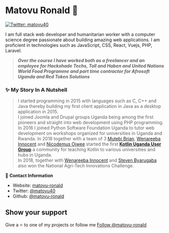 # Matovu Ronald 👋

[![Twitter: matovu40](https://img.shields.io/twitter/follow/matovu40.svg?style=social)](https://twitter.com/matovu40)

I am full stack web developer and humanitarian worker with a computer science degree passionate about building amazing web applications.
I am proficient in technologies such as JavaScript, CSS, React, Vuejs, PHP, Laravel.  
> **_Over the course I have worked both as a freelancer and an employee for Hackshade Techs, Toll and Haben and United Nations World Food Programme and part time contractor for Afrosoft Uganda and Red Token Solutions_**

### ✨ My Story In A Nutshell
>I started programming in 2015 with languages such as C, C++ and Java thereby building my first client application in Java as a desktop application in 2015.   
>I joined Joomla and Drupal groups Uganda being among the first pioneers and straight into web development using PHP programming. In 2016 I joined Python Software Foundation Uganda to tutor web development on workshops organized for universities in Uganda and Rwanda. 
>In 2018 together with a team of 3 [Mutebi Brian](https://github.com/mutebibrian), [Wenareeba Innocent](https://github.com/wandieinnocents) and [
Nicodemus Ojwee](https://github.com/ojaynico) started the first [**Kotlin Uganda User Group**](https://www.facebook.com/kotlinugandausergroup/) a community for teaching Kotlin to various universities and hubs in Uganda.  
>In 2018, together with [Wenareeba Innocent](https://github.com/wandieinnocents) and [Steven Byarugaba](#) also won the National Agri-Tech Innovations Challenge.  




👤 **Contact Information**

- Website: [matovu-ronald](https://github.com/matovu-ronald)
- Twitter: [@matovu40](https://twitter.com/matovu40)
- Github: [@matovu-ronald](https://github.com/matovu-ronald)

## Show your support

Give a ⭐️ to one of my projects or follow me <!-- Place this tag where you want the button to render. -->
<a class="github-button" href="https://github.com/matovu-ronald" data-color-scheme="no-preference: light; light: light; dark: dark;" data-size="large" data-show-count="true" aria-label="Follow @matovu-ronald on GitHub">Follow @matovu-ronald</a>
